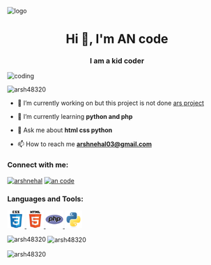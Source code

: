 ![logo](https://github.com/Arsh48320/Arsh48320/commit/40cc3d3873c96d81bfce8d4e284babf71608c28f)
<h1 align="center">Hi 👋, I'm AN code</h1>
<h3 align="center">I am a kid coder</h3>

<img algin="right" alt="coding" width="400" src="https://camo.githubusercontent.com/4d9f5ecceb711eec6e2018f38a5677dc657c9738d4a65ba3b928c41c0a45b439/68747470733a2f2f6d69726f2e6d656469756d2e636f6d2f6d61782f313336302f302a37513379765349765f7430696f4a2d5a2e676966">

<p align="left"> <img src="https://komarev.com/ghpvc/?username=arsh48320&label=Profile%20views&color=0e75b6&style=flat" alt="arsh48320" /> </p>

- 🔭 I’m currently working on but this project is not done [ars project](https://chipper-phoenix-57fd27.netlify.app/)

- 🌱 I’m currently learning **python and php**

- 💬 Ask me about **html css python**

- 📫 How to reach me **arshnehal03@gmail.com**

<h3 align="left">Connect with me:</h3>
<p align="left">
<a href="https://www.codechef.com/users/arshnehal" target="blank"><img align="center" src="https://cdn.jsdelivr.net/npm/simple-icons@3.1.0/icons/codechef.svg" alt="arshnehal" height="30" width="40" /></a>
<a href="https://www.leetcode.com/an code" target="blank"><img align="center" src="https://raw.githubusercontent.com/rahuldkjain/github-profile-readme-generator/master/src/images/icons/Social/leet-code.svg" alt="an code" height="30" width="40" /></a>
</p>

<h3 align="left">Languages and Tools:</h3>
<p align="left"> <a href="https://www.w3schools.com/css/" target="_blank" rel="noreferrer"> <img src="https://raw.githubusercontent.com/devicons/devicon/master/icons/css3/css3-original-wordmark.svg" alt="css3" width="40" height="40"/> </a> <a href="https://www.w3.org/html/" target="_blank" rel="noreferrer"> <img src="https://raw.githubusercontent.com/devicons/devicon/master/icons/html5/html5-original-wordmark.svg" alt="html5" width="40" height="40"/> </a> <a href="https://www.php.net" target="_blank" rel="noreferrer"> <img src="https://raw.githubusercontent.com/devicons/devicon/master/icons/php/php-original.svg" alt="php" width="40" height="40"/> </a> <a href="https://www.python.org" target="_blank" rel="noreferrer"> <img src="https://raw.githubusercontent.com/devicons/devicon/master/icons/python/python-original.svg" alt="python" width="40" height="40"/> </a> </p>

<p><img align="left" src="https://github-readme-stats.vercel.app/api/top-langs?username=arsh48320&show_icons=true&locale=en&layout=compact" alt="arsh48320" /></p>

<p>&nbsp;<img align="center" src="https://github-readme-stats.vercel.app/api?username=arsh48320&show_icons=true&locale=en" alt="arsh48320" /></p>

<p><img align="center" src="https://github-readme-streak-stats.herokuapp.com/?user=arsh48320&" alt="arsh48320" /></p>
